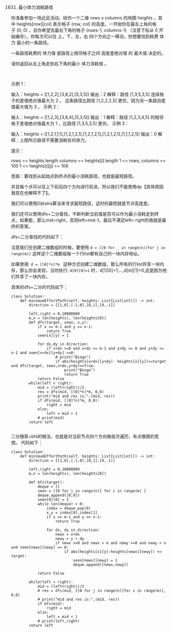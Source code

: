 1631. 最小体力消耗路径

你准备参加一场远足活动。给你一个二维 rows x columns 的地图 heights ，其中 heights[row][col] 表示格子 (row, col) 的高度。一开始你在最左上角的格子 (0, 0) ，且你希望去最右下角的格子 (rows-1, columns-1) （注意下标从 0 开始编号）。你每次可以往 上，下，左，右 四个方向之一移动，你想要找到耗费 体力 最小的一条路径。

一条路径耗费的 体力值 是路径上相邻格子之间 高度差绝对值 的 最大值 决定的。

请你返回从左上角走到右下角的最小 体力消耗值 。

 

示例 1：



输入：heights = [[1,2,2],[3,8,2],[5,3,5]]
输出：2
解释：路径 [1,3,5,3,5] 连续格子的差值绝对值最大为 2 。
这条路径比路径 [1,2,2,2,5] 更优，因为另一条路劲差值最大值为 3 。
示例 2：



输入：heights = [[1,2,3],[3,8,4],[5,3,5]]
输出：1
解释：路径 [1,2,3,4,5] 的相邻格子差值绝对值最大为 1 ，比路径 [1,3,5,3,5] 更优。
示例 3：


输入：heights = [[1,2,1,1,1],[1,2,1,2,1],[1,2,1,2,1],[1,2,1,2,1],[1,1,1,2,1]]
输出：0
解释：上图所示路径不需要消耗任何体力。
 

提示：

rows == heights.length
columns == heights[i].length
1 <= rows, columns <= 100
1 <= heights[i][j] <= 106

思路：要找到从起始点到终点的最小消耗路径，也就是最短路径。

并且每个点可以往上下前后四个方向进行前进，所以我们不能使用dp【具体原因我现在也解释不了】。

我们可以使用Dijkstra算法来寻求最短路径，这时的最短就是节点高度差。

我们还可以使用dfs+二分查找，不断判断当前值是否可以作为最小消耗走到终点，如果能，那么mid=right，否则left=mid-1，最后不满足left< right的值就是最终的答案。

dfs+二分查找的代码如下：

注意我们在创建二维数组的时候，要使用
```d = [[0 for _ in range(n)]for j in range(m)]```
这样这个二维数组每一个行list都有自己的一块内存地址。

如果使用:
```d = [[0]*n]*m ```
这种方式创建二维数组，那么所有的行list共享一块内存，那么你会发现，当你执行:
```d[0][0]=1```
时，d[1][0]=1,...,d[m][1]=0,这是因为他们共享了一块内存。

具体的dfs+二分的代码如下：
```
class Solution:
    def minimumEffortPath(self, heights: List[List[int]]) -> int:
        direction = [[1,0],[-1,0],[0,1],[0,-1]]

        left,right = 0,10000000
        m,n = len(heights), len(heights[0])
        def dfs(target, seen, x,y):
            if x == m-1 and y == n-1:
                return True
            seen[x][y] = 1

            for dx,dy in direction:
                if x+dx >=0 and x+dx <= m-1 and y+dy >= 0 and y+dy <=  n-1 and seen[x+dx][y+dy] ==0:    
                    # print("Bingo")
                    if abs(heights[x+dx][y+dy]- heights[x][y])<=target  and dfs(target, seen,x+dx,y+dy)==True:
                        print("Bingo")
                        return True
            return False
        while(left < right):
            mid = (left+right)//2
            res = dfs(mid, [[0]*n]*m, 0,0)
            print("mid and res is:",(mid, res))
            if dfs(mid, [[0]*n]*m, 0,0):
                right = mid
            else:
                left = mid + 1
            # print(mid)
        return left


```



二分搜索+bfs的做法，也就是对当前节点四个方向做层次遍历，有点像图的思想。
代码如下：
```
class Solution:
    def minimumEffortPath(self, heights: List[List[int]]) -> int:
        direction = [[1,0],[-1,0],[0,1],[0,-1]]

        left,right = 0,10000000
        m,n = len(heights), len(heights[0])
 
        def bfs(target):
            deque = []
            seen = [[0 for j in range(n)] for i in range(m) ]
            deque.append([0,0])
            seen[0][0] = 1
            while len(deque) > 0:
                index = deque.pop(0)
                x,y = index[0],index[1]
                if x == m-1 and y == n-1:
                    return True

                for dx, dy in direction:
                    newx = x+dx 
                    newy = y + dy
                    if newx >=0 and newx < m and newy >=0 and newy < n and seen[newx][newy] == 0:
                        if abs(heights[x][y]-heights[newx][newy]) <= target:
                            seen[newx][newy] = 1
                            deque.append([newx,newy])

            return False

        while(left < right):
            mid = (left+right)//2
            # res = dfs(mid, [[0 for j in range(n)]for i in range(m)], 0,0)
            # print("mid and res is:",(mid, res))
            if bfs(mid):
                right = mid
            else:
                left = mid + 1
            # print(left,right)
        return left
```